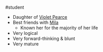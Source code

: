 #student
- Daughter of [Violet Pearce](Violet%20Pearce.md)
- Best friends with [Mila](Mila%20Gallagher.md)
	- Known her for the majority of her life
- Very logical
- Very forward-thinking & blunt
- Very mature